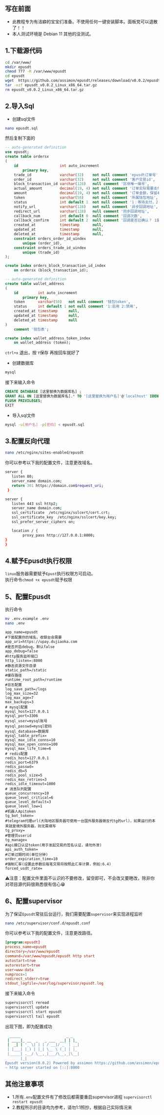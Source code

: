 ## 写在前面

- 此教程专为有洁癖的宝宝们准备。不使用任何一键安装脚本。面板党可以退散了！！
- 本人测试环境是 Debian 11 其他的没测试。
## 1.下载源代码
```bash
cd /var/www/
mkdir epusdt
chmod 777 -R /var/www/epusdt
cd epusdt
wget  https://github.com/assimon/epusdt/releases/download/v0.0.2/epusdt_v0.0.2_Linux_x86_64.tar.gz
tar -xzf epusdt_v0.0.2_Linux_x86_64.tar.gz
rm epusdt_v0.0.2_Linux_x86_64.tar.gz
```
## 2.导入Sql
- 创建sql文件
```bash
nano epusdt.sql
```
然后复制下面的
```sql
-- auto-generated definition
use epusdt;
create table ordersx
(
    id                   int auto_increment
        primary key,
    trade_id             varchar(32)    not null comment 'epusdt订单号',
    order_id             varchar(32)    not null comment '客户交易id',
    block_transaction_id varchar(128)   null comment '区块唯一编号',
    actual_amount        decimal(19, 4) not null comment '订单实际需要支付的金额，保留4位小数',
    amount               decimal(19, 4) not null comment '订单金额，保留4位小数',
    token                varchar(50)    not null comment '所属钱包地址',
    status               int default 1  not null comment '1：等待支付，2：支付成功，3：已过期',
    notify_url           varchar(128)   not null comment '异步回调地址',
    redirect_url         varchar(128)   null comment '同步回调地址',
    callback_num         int default 0  null comment '回调次数',
    callback_confirm     int default 2  null comment '回调是否已确认？ 1是 2否',
    created_at           timestamp      null,
    updated_at           timestamp      null,
    deleted_at           timestamp      null,
    constraint orders_order_id_uindex
        unique (order_id),
    constraint orders_trade_id_uindex
        unique (trade_id)
);

create index orders_block_transaction_id_index
    on ordersx (block_transaction_id);

-- auto-generated definition
create table wallet_address
(
    id         int auto_increment
        primary key,
    token      varchar(50)   not null comment '钱包token',
    status     int default 1 not null comment '1:启用 2:禁用',
    created_at timestamp     null,
    updated_at timestamp     null,
    deleted_at timestamp     null
)
    comment '钱包表';

create index wallet_address_token_index
    on wallet_address (token);
```
`ctrl+x` 退出，按 `Y`保存 再按回车就好了
- 创建数据库 
```bash
mysql
```
接下来输入命令 
```sql
CREATE DATABASE [这里替换为数据库名] ;
GRANT ALL ON [这里替换为数据库名].* TO '[这里替换为用户名]'@'localhost' IDENTIFIED BY '[这里替换为密码]' WITH GRANT OPTION;
FLUSH PRIVILEGES;
EXIT
```
- 导入sql文件
```bash
mysql -u[用户名] -p[密码] < epusdt.sql 
```
## 3.配置反向代理
```bash
nano /etc/nginx/sites-enabled/epusdt
```
你可以参考以下我的配置文件，注意更改域名。
```bash
server {
   listen 80;
   server_name domain.com;
   return 301 https://domain.com$request_uri;
 }

server {
   listen 443 ssl http2;
   server_name domain.com;
   ssl_certificate  /etc/nginx/sslcert/cert.crt;
   ssl_certificate_key  /etc/nginx/sslcert/key.key; 
   ssl_prefer_server_ciphers on;

   location / {
        proxy_pass http://127.0.0.1:8000;
}
}

```
## 4.赋予Epusdt执行权限
`linux`服务器需要赋予`Epust`执行权限方可启动。            
执行命令```chmod +x epusdt```赋予权限
## 5、配置Epusdt
执行命令
```bash
mv .env.example .env
nano .env
```

```dotenv
app_name=epusdt
#下面配置你的域名，收银台会需要
app_uri=https://upay.dujiaoka.com
#是否开启debug，默认false
app_debug=false
#http服务监听端口
http_listen=:8000
#静态资源文件目录
static_path=/static
#缓存路径
runtime_root_path=/runtime
#日志配置
log_save_path=/logs
log_max_size=32
log_max_age=7
max_backups=3
# mysql配置
mysql_host=127.0.0.1
mysql_port=3306
mysql_user=mysql账号
mysql_passwd=mysql密码
mysql_database=数据库
mysql_table_prefix=
mysql_max_idle_conns=10
mysql_max_open_conns=100
mysql_max_life_time=6
# redis配置
redis_host=127.0.0.1
redis_port=6379
redis_passwd=
redis_db=5
redis_pool_size=5
redis_max_retries=3
redis_idle_timeout=1000
# 消息队列配置
queue_concurrency=10
queue_level_critical=6
queue_level_default=3
queue_level_low=1
#机器人Apitoken
tg_bot_token=
#telegram代理url(大陆地区服务器可使用一台国外服务器做反代tg的url)，如果运行的本来就是境外服务器，则无需填写
tg_proxy=
#管理员userid
tg_manage=
#api接口认证token(用于发起交易的签名认证，请勿外泄)
api_auth_token=
#订单过期时间(单位分钟)
order_expiration_time=10
#强制汇率(设置此参数后每笔交易将按照此汇率计算，例如:6.4)
forced_usdt_rate=
```
⚠️注意：配置文件里面不认识的不要修改，留空即可，不会改又要瞎改，除非你对项目源代码很熟悉很有信心😁
## 6、配置supervisor
为了保证`Epusdt`常驻后台运行，我们需要配置`supervisor`来实现进程监听  
```bash
nano /etc/supervisor/conf.d/epusdt.conf
```
你可以参考以下我的配置文件，注意更改路径。
```conf
[program:epusdt]
process_name=epusdt
directory=/var/www/epusdt
command=/var/www/epusdt/epusdt http start
autostart=true
autorestart=true
user=www-data
numprocs=1
redirect_stderr=true
stdout_logfile=/var/log/supervisor/epusdt.log
```
接下来输入命令
```bash
supervisorctl reread
supervisorctl update
supervisorctl start epusdt
supervisorctl tail epusdt
```
出现下图，即为配置成功
```bash
  _____                     _ _   
 | ____|_ __  _   _ ___  __| | |_ 
 |  _| | '_ \| | | / __|/ _` | __|
 | |___| |_) | |_| \__ \ (_| | |_ 
 |_____| .__/ \__,_|___/\__,_|\__|
       |_|                        
Epusdt version(0.0.2) Powered by assimon https://github.com/assimon/epusdt 
⇨ http server started on [::]:8000
```
## 其他注意事项
- 1.所有`.env`配置文件有了修改后都需要重启supervisor进程 `supervisorctl restart epusdt`
- 2.教程所示的目录均为参考，请勿1:1照抄，根据自己实际情况来

